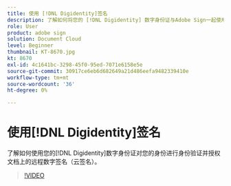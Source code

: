 ```yaml
---
title: 使用 [!DNL Digidentity]签名
description: 了解如何将您的 [!DNL Digidentity] 数字身份证与Adobe Sign一起使用
role: User
product: adobe sign
solution: Document Cloud
level: Beginner
thumbnail: KT-8670.jpg
kt: 8670
exl-id: 4c1641bc-3298-45f0-95ed-7071e6158e5e
source-git-commit: 30917ce6eb6d682649a21d486eefa9482339410e
workflow-type: tm+mt
source-wordcount: '36'
ht-degree: 0%

---
```


# 使用[!DNL Digidentity]签名

了解如何使用您的[!DNL Digidentity]数字身份证对您的身份进行身份验证并授权文档上的远程数字签名（云签名）。

>[!VIDEO](https://video.tv.adobe.com/v/336991?hidetitle=true)
